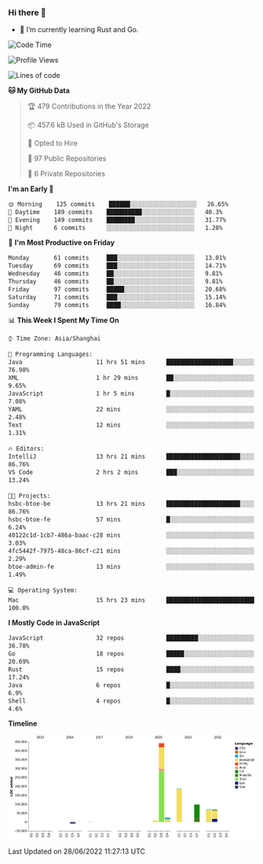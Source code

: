 ### Hi there 👋

- 🌱 I’m currently learning Rust and Go.

<!--START_SECTION:waka-->
![Code Time](http://img.shields.io/badge/Code%20Time-480%20hrs%203%20mins-blue)

![Profile Views](http://img.shields.io/badge/Profile%20Views-0-blue)

![Lines of code](https://img.shields.io/badge/From%20Hello%20World%20I%27ve%20Written-900%20Thousand%20lines%20of%20code-blue)

**🐱 My GitHub Data** 

> 🏆 479 Contributions in the Year 2022
 > 
> 📦 457.6 kB Used in GitHub's Storage 
 > 
> 💼 Opted to Hire
 > 
> 📜 97 Public Repositories 
 > 
> 🔑 6 Private Repositories  
 > 
**I'm an Early 🐤** 

```text
🌞 Morning    125 commits    ██████░░░░░░░░░░░░░░░░░░░   26.65% 
🌆 Daytime    189 commits    ██████████░░░░░░░░░░░░░░░   40.3% 
🌃 Evening    149 commits    ████████░░░░░░░░░░░░░░░░░   31.77% 
🌙 Night      6 commits      ░░░░░░░░░░░░░░░░░░░░░░░░░   1.28%

```
📅 **I'm Most Productive on Friday** 

```text
Monday       61 commits     ███░░░░░░░░░░░░░░░░░░░░░░   13.01% 
Tuesday      69 commits     ███░░░░░░░░░░░░░░░░░░░░░░   14.71% 
Wednesday    46 commits     ██░░░░░░░░░░░░░░░░░░░░░░░   9.81% 
Thursday     46 commits     ██░░░░░░░░░░░░░░░░░░░░░░░   9.81% 
Friday       97 commits     █████░░░░░░░░░░░░░░░░░░░░   20.68% 
Saturday     71 commits     ███░░░░░░░░░░░░░░░░░░░░░░   15.14% 
Sunday       79 commits     ████░░░░░░░░░░░░░░░░░░░░░   16.84%

```


📊 **This Week I Spent My Time On** 

```text
⌚︎ Time Zone: Asia/Shanghai

💬 Programming Languages: 
Java                     11 hrs 51 mins      ███████████████████░░░░░░   76.98% 
XML                      1 hr 29 mins        ██░░░░░░░░░░░░░░░░░░░░░░░   9.65% 
JavaScript               1 hr 5 mins         █░░░░░░░░░░░░░░░░░░░░░░░░   7.08% 
YAML                     22 mins             ░░░░░░░░░░░░░░░░░░░░░░░░░   2.48% 
Text                     12 mins             ░░░░░░░░░░░░░░░░░░░░░░░░░   1.31%

🔥 Editors: 
IntelliJ                 13 hrs 21 mins      █████████████████████░░░░   86.76% 
VS Code                  2 hrs 2 mins        ███░░░░░░░░░░░░░░░░░░░░░░   13.24%

🐱‍💻 Projects: 
hsbc-btoe-be             13 hrs 21 mins      █████████████████████░░░░   86.76% 
hsbc-btoe-fe             57 mins             █░░░░░░░░░░░░░░░░░░░░░░░░   6.24% 
40122c1d-1cb7-486a-baac-c28 mins             ░░░░░░░░░░░░░░░░░░░░░░░░░   3.03% 
4fc5442f-7975-48ca-86cf-c21 mins             ░░░░░░░░░░░░░░░░░░░░░░░░░   2.29% 
btoe-admin-fe            13 mins             ░░░░░░░░░░░░░░░░░░░░░░░░░   1.49%

💻 Operating System: 
Mac                      15 hrs 23 mins      █████████████████████████   100.0%

```

**I Mostly Code in JavaScript** 

```text
JavaScript               32 repos            █████████░░░░░░░░░░░░░░░░   36.78% 
Go                       18 repos            █████░░░░░░░░░░░░░░░░░░░░   20.69% 
Rust                     15 repos            ████░░░░░░░░░░░░░░░░░░░░░   17.24% 
Java                     6 repos             █░░░░░░░░░░░░░░░░░░░░░░░░   6.9% 
Shell                    4 repos             █░░░░░░░░░░░░░░░░░░░░░░░░   4.6%

```


**Timeline**

![Chart not found](https://raw.githubusercontent.com/elton/elton/main/charts/bar_graph.png) 


 Last Updated on 28/06/2022 11:27:13 UTC
<!--END_SECTION:waka-->

<!--
**elton/elton** is a ✨ _special_ ✨ repository because its `README.md` (this file) appears on your GitHub profile.

Here are some ideas to get you started:

- 🔭 I’m currently working on ...
- 🌱 I’m currently learning ...
- 👯 I’m looking to collaborate on ...
- 🤔 I’m looking for help with ...
- 💬 Ask me about ...
- 📫 How to reach me: ...
- 😄 Pronouns: ...
- ⚡ Fun fact: ...
-->
